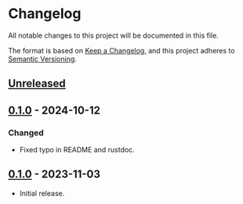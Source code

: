 # Changelog

All notable changes to this project will be documented in this file.

The format is based on [Keep a Changelog](https://keepachangelog.com/en/1.0.0/),
and this project adheres to [Semantic Versioning](https://semver.org/spec/v2.0.0.html).

## [Unreleased]

## [0.1.0] - 2024-10-12

### Changed

- Fixed typo in README and rustdoc.

## [0.1.0] - 2023-11-03

- Initial release.

[unreleased]: https://github.com/daniestevez/ssdv-fec/compare/v0.1.1...HEAD
[0.1.1]: https://github.com/daniestevez/ssdv-fec/compare/v0.1.0...v0.1.1
[0.1.0]: https://github.com/daniestevez/ssdv-fec/releases/tag/v0.1.0
